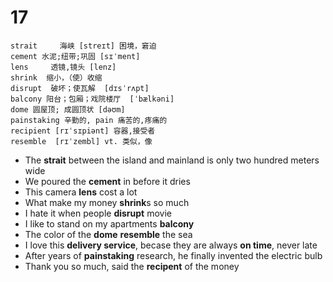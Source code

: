# 17

```
strait     海峡 [streɪt] 困境，窘迫
cement 水泥;纽带;巩固 [sɪˈment] 
lens     透镜,镜头 [lenz] 
shrink  缩小，（使）收缩
disrupt  破坏；使瓦解  [dɪsˈrʌpt] 
balcony 阳台；包厢；戏院楼厅  [ˈbælkəni]
dome 圆屋顶; 成圆顶状 [dəʊm]
painstaking 辛勤的, pain 痛苦的,疼痛的
recipient [rɪˈsɪpiənt] 容器,接受者
resemble  [rɪˈzembl] vt. 类似，像
```

- The **strait** between the island and mainland is only two hundred meters wide 
- We poured the **cement** in before it dries
- This camera **lens** cost a lot
- What make my money **shrink**s so much
- I hate it when people **disrupt** movie
- I like to stand on my apartments **balcony**
- The color of the **dome** **resemble** the sea
- I love this **delivery service**, becase they are always **on time**, never late
- After years of **painstaking** research, he finally invented the electric bulb
- Thank you so much, said the **recipent** of the money
